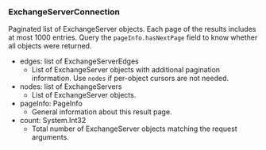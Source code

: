 ### ExchangeServerConnection
Paginated list of ExchangeServer objects. Each page of the results includes at most 1000 entries. Query the `pageInfo.hasNextPage` field to know whether all objects were returned.

- edges: list of ExchangeServerEdges
  - List of ExchangeServer objects with additional pagination information. Use `nodes` if per-object cursors are not needed.
- nodes: list of ExchangeServers
  - List of ExchangeServer objects.
- pageInfo: PageInfo
  - General information about this result page.
- count: System.Int32
  - Total number of ExchangeServer objects matching the request arguments.
